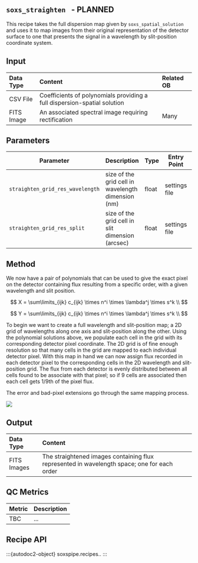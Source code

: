 ## `soxs_straighten ` - PLANNED

This recipe takes the full dispersion map given by `soxs_spatial_solution` and uses it to map images from their original representation of the detector surface to one that presents the signal in a wavelength by slit-position coordinate system.

## Input

| Data Type | Content | Related OB |
|:----|:----|:---|
| CSV File | Coefficients of polynomials providing a full dispersion-spatial solution | |
| FITS Image | An associated spectral image requiring rectification | Many |

## Parameters

| Parameter                | Description                                   | Type  | Entry Point   | Related Util                                   |
| ------------------------ | --------------------------------------------- | ----- | ------------- | ---------------------------------------------- |
| `straighten_grid_res_wavelength`  |  size of the grid cell in wavelength dimension (nm)  |  float  |  settings file  | | 
| `straighten_grid_res_split` |  size of the grid cell in slit dimension (arcsec)  |  float  |  settings file  | | 

## Method

We now have a pair of polynomials that can be used to give the exact pixel on the detector containing flux resulting from a specific order, with a given wavelength and slit position.

$$
X = \sum\limits_{ijk} c_{ijk} \times n^i \times \lambda^j \times s^k \\
$$

$$
Y = \sum\limits_{ijk} c_{ijk} \times n^i \times \lambda^j \times s^k \\
$$

To begin we want to create a full wavelength and slit-position map; a 2D grid of wavelengths along one axis and slit-position along the other. Using the polynomial solutions above, we populate each cell in the grid with its corresponding detector pixel coordinate. The 2D grid is of fine enough resolution so that many cells in the grid are mapped to each individual detector pixel. With this map in hand we can now assign flux recorded in each detector pixel to the corresponding cells in the 2D wavelength and slit-position grid. The flux from each detector is evenly distributed between all cells found to be associate with that pixel; so if 9 cells are associated then each cell gets 1/9th of the pixel flux.

The error and bad-pixel extensions go through the same mapping process.

![](soxs_straighten.png)

## Output
 
| Data Type | Content |
|:----|:----|
| FITS Images | The straightened images containing flux represented in wavelength space; one for each order | 

## QC Metrics

| Metric  | Description |
| :------------ | :----------- |
| TBC     | ...  |

## Recipe API

:::{autodoc2-object} soxspipe.recipes..
:::
